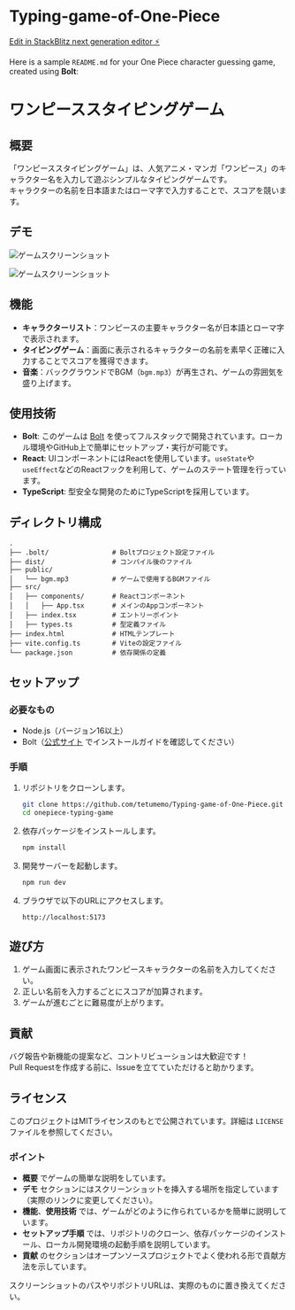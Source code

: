 # Typing-game-of-One-Piece

[Edit in StackBlitz next generation editor ⚡️](https://stackblitz.com/~/github.com/tetumemo/sb1-fux4b4)

Here is a sample `README.md` for your One Piece character guessing game, created using **Bolt**:

# ワンピーススタイピングゲーム

## 概要

「ワンピーススタイピングゲーム」は、人気アニメ・マンガ「ワンピース」のキャラクター名を入力して遊ぶシンプルなタイピングゲームです。  
キャラクターの名前を日本語またはローマ字で入力することで、スコアを競います。

## デモ

![ゲームスクリーンショット](/Typing-game-of-One-Piece/images/Typing-game-of-One-Piece-1.png)

![ゲームスクリーンショット](/Typing-game-of-One-Piece/images/Typing-game-of-One-Piece-2.png)

## 機能

- **キャラクターリスト**：ワンピースの主要キャラクター名が日本語とローマ字で表示されます。
- **タイピングゲーム**：画面に表示されるキャラクターの名前を素早く正確に入力することでスコアを獲得できます。
- **音楽**：バックグラウンドでBGM（`bgm.mp3`）が再生され、ゲームの雰囲気を盛り上げます。

## 使用技術

- **Bolt**: このゲームは [Bolt](https://bolt.new/) を使ってフルスタックで開発されています。ローカル環境やGitHub上で簡単にセットアップ・実行が可能です。
- **React**: UIコンポーネントにはReactを使用しています。`useState`や`useEffect`などのReactフックを利用して、ゲームのステート管理を行っています。
- **TypeScript**: 型安全な開発のためにTypeScriptを採用しています。

## ディレクトリ構成

```
.
├── .bolt/                # Boltプロジェクト設定ファイル
├── dist/                 # コンパイル後のファイル
├── public/
│   └── bgm.mp3           # ゲームで使用するBGMファイル
├── src/
│   ├── components/       # Reactコンポーネント
│   │   ├── App.tsx       # メインのAppコンポーネント
│   ├── index.tsx         # エントリーポイント
│   ├── types.ts          # 型定義ファイル
├── index.html            # HTMLテンプレート
├── vite.config.ts        # Viteの設定ファイル
└── package.json          # 依存関係の定義
```

## セットアップ

### 必要なもの

- Node.js（バージョン16以上）
- Bolt（[公式サイト](https://bolt.new/) でインストールガイドを確認してください）

### 手順

1. リポジトリをクローンします。

   ```bash
   git clone https://github.com/tetumemo/Typing-game-of-One-Piece.git
   cd onepiece-typing-game
   ```

2. 依存パッケージをインストールします。

   ```bash
   npm install
   ```

3. 開発サーバーを起動します。

   ```bash
   npm run dev
   ```

4. ブラウザで以下のURLにアクセスします。

   ```
   http://localhost:5173
   ```

## 遊び方

1. ゲーム画面に表示されたワンピースキャラクターの名前を入力してください。
2. 正しい名前を入力するごとにスコアが加算されます。
3. ゲームが進むごとに難易度が上がります。

## 貢献

バグ報告や新機能の提案など、コントリビューションは大歓迎です！  
Pull Requestを作成する前に、Issueを立てていただけると助かります。

## ライセンス

このプロジェクトはMITライセンスのもとで公開されています。詳細は `LICENSE` ファイルを参照してください。

### ポイント

- **概要** でゲームの簡単な説明をしています。
- **デモ** セクションにはスクリーンショットを挿入する場所を指定しています（実際のリンクに変更してください）。
- **機能**、**使用技術** では、ゲームがどのように作られているかを簡単に説明しています。
- **セットアップ手順** では、リポジトリのクローン、依存パッケージのインストール、ローカル開発環境の起動手順を説明しています。
- **貢献** のセクションはオープンソースプロジェクトでよく使われる形で貢献方法を示しています。

スクリーンショットのパスやリポジトリURLは、実際のものに置き換えてください。
